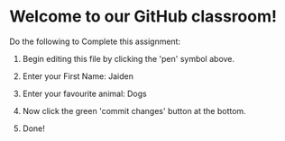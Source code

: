 # Welcome to our GitHub classroom!

Do the following to Complete this assignment:

1. Begin editing this file by clicking the 'pen' symbol above.

2. Enter your First Name: Jaiden

3. Enter your favourite animal: Dogs

4. Now click the green 'commit changes' button at the bottom.

5. Done!
